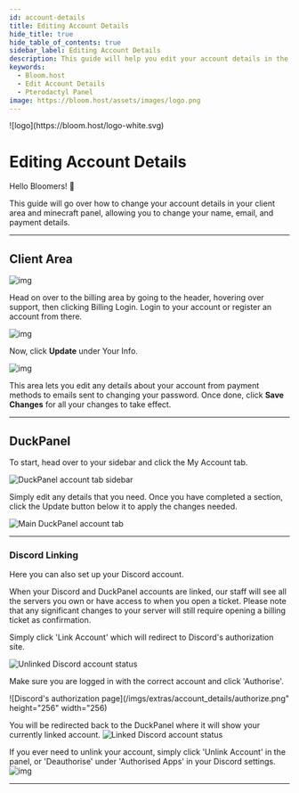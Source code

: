 ```yaml
---
id: account-details
title: Editing Account Details
hide_title: true
hide_table_of_contents: true
sidebar_label: Editing Account Details
description: This guide will help you edit your account details in the billing panel, and on the minecraft panel
keywords:
  - Bloom.host
  - Edit Account Details
  - Pterodactyl Panel
image: https://bloom.host/assets/images/logo.png
---
```


<div class="text--center">
![logo](https://bloom.host/logo-white.svg)
<h1>Editing Account Details</h1>
</div>

Hello Bloomers! 👋

This guide will go over how to change your account details in your client area and minecraft panel, allowing you to change your name, email, and payment details.

---

## Client Area

![img](/imgs/extras/account_details/1.png)

Head on over to the billing area by going to the header, hovering over support, then clicking Billing Login. Login to your account or register an account from there. 

![img](/imgs/extras/account_details/2.png)

Now, click **Update** under Your Info. 

![img](/imgs/extras/account_details/3.png)

This area lets you edit any details about your account from payment methods to emails sent to changing your password. Once done, click **Save Changes** for all your changes to take effect. 

---

## DuckPanel

To start, head over to your sidebar and click the My Account tab.

![DuckPanel account tab sidebar](/imgs/extras/account_details/4.png)

Simply edit any details that you need. Once you have completed a section, click the Update button below it to apply the
changes needed.

![Main DuckPanel account tab](/imgs/extras/account_details/5.png)

---

### Discord Linking

Here you can also set up your Discord account.

When your Discord and DuckPanel accounts are linked, our staff will see all the servers you own or have access to when
you open a ticket. Please note that any significant changes to your server will still require opening a billing ticket
as confirmation.

Simply click 'Link Account' which will redirect to Discord's authorization site.

![Unlinked Discord account status](/imgs/extras/account_details/link.png)

Make sure you are logged in with the correct account and click 'Authorise'.

![Discord's authorization page](/imgs/extras/account_details/authorize.png" height="256" width="256)

You will be redirected back to the DuckPanel where it will show your currently linked account.
![Linked Discord account status](/imgs/extras/account_details/linked.png)

If you ever need to unlink your account, simply click 'Unlink Account' in the panel, or 'Deauthorise' under 'Authorised
Apps' in your Discord settings.
![img](/imgs/extras/account_details/deauthorize.png)

---
